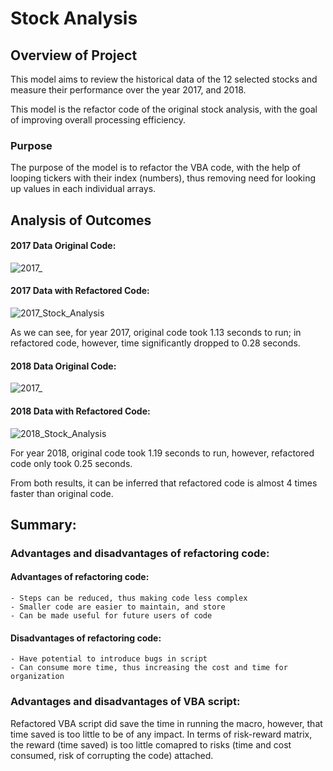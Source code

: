 
# Stock Analysis

## Overview of Project

This model aims to review the historical data of the 12 selected stocks and measure their performance over the year 2017, and 2018. 

This model is the refactor code of the original stock analysis, with the goal of improving overall processing efficiency.

### Purpose
The purpose of the model is to refactor the VBA code, with the help of looping tickers with their index (numbers), thus removing need for looking up values in each individual arrays.


## Analysis of Outcomes 

#### 2017 Data Original Code:

![2017_](https://github.com/div1085/stocks-analysis/blob/1eec9239e4551af435c89bb0125c2eb3cfe22920/Resources/original_2017.png)


#### 2017 Data with Refactored Code:


![2017_Stock_Analysis](https://github.com/div1085/stocks-analysis/blob/d60a5d22c137603653d88384f14b6bd351af7806/Resources/VBA_Challenge_2017.png)


As we can see, for year 2017, original code took 1.13 seconds to run; in refactored code, however, time significantly dropped to 0.28 seconds.


#### 2018 Data Original Code:

![2017_](https://github.com/div1085/stocks-analysis/blob/1eec9239e4551af435c89bb0125c2eb3cfe22920/Resources/original_2017.png)


#### 2018 Data with Refactored Code:

![2018_Stock_Analysis](https://github.com/div1085/stocks-analysis/blob/d60a5d22c137603653d88384f14b6bd351af7806/Resources/VBA_Challenge_2018.png)


For year 2018, original code took 1.19 seconds to run, however, refactored code only took 0.25 seconds.

From both results, it can be inferred that refactored code is almost 4 times faster than original code.


## Summary:

### Advantages and disadvantages of refactoring code:

#### Advantages of refactoring code:
	- Steps can be reduced, thus making code less complex
	- Smaller code are easier to maintain, and store
	- Can be made useful for future users of code

#### Disadvantages of refactoring code:
	- Have potential to introduce bugs in script
	- Can consume more time, thus increasing the cost and time for organization

### Advantages and disadvantages of VBA script:

Refactored VBA script did save the time in running the macro, however, that time saved is too little to be of any impact. In terms of risk-reward matrix, the reward (time saved) is too little comapred to risks (time and cost consumed, risk of corrupting the code) attached.  
